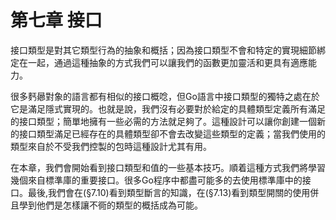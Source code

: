 # 第七章 接口

接口類型是對其它類型行為的抽象和概括；因為接口類型不會和特定的實現細節綁定在一起，通過這種抽象的方式我們可以讓我們的函數更加靈活和更具有適應能力。

很多麫曏對象的語言都有相似的接口概唸，但Go語言中接口類型的獨特之處在於它是滿足隱式實現的。也就是說，我們沒有必要對於給定的具體類型定義所有滿足的接口類型；簡單地擁有一些必需的方法就足夠了。這種設計可以讓你創建一個新的接口類型滿足已經存在的具體類型卻不會去改變這些類型的定義；當我們使用的類型來自於不受我們控製的包時這種設計尤其有用。

在本章，我們會開始看到接口類型和值的一些基本技巧。順着這種方式我們將學習幾個來自標準庫的重要接口。很多Go程序中都盡可能多的去使用標準庫中的接口。最後,我們會在(§7.10)看到類型斷言的知識，在(§7.13)看到類型開關的使用併且學到他們是怎樣讓不衕的類型的概括成為可能。
